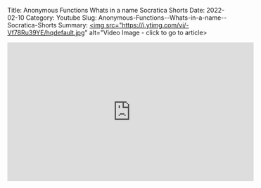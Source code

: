 Title: Anonymous Functions  Whats in a name  Socratica Shorts
Date: 2022-02-10
Category: Youtube
Slug: Anonymous-Functions--Whats-in-a-name--Socratica-Shorts
Summary: <a href="/Anonymous-Functions--Whats-in-a-name--Socratica-Shorts.html"><img src="https://i.ytimg.com/vi/-Vf78Ru39YE/hqdefault.jpg" alt="Video Image - click to go to article></a>

<iframe width="560" height="315" src="https://www.youtube.com/embed/-Vf78Ru39YE" title="YouTube video player" frameborder="0" allow="accelerometer; autoplay; clipboard-write; encrypted-media; gyroscope; picture-in-picture" allowfullscreen></iframe>

